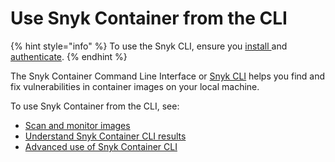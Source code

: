 # Use Snyk Container from the CLI

{% hint style="info" %}
To use the Snyk CLI, ensure you [install ](../../../snyk-cli/install-or-update-the-snyk-cli/)and [authenticate](../../../snyk-cli/commands/auth.md).
{% endhint %}

The Snyk Container Command Line Interface or [Snyk CLI](../../../snyk-cli/) helps you find and fix vulnerabilities in container images on your local machine.

To use Snyk Container from the CLI, see:

* [Scan and monitor images](scan-and-monitor-images.md)
* [Understand Snyk Container CLI results](../../../scan-containers/snyk-cli-for-container-security/understanding-snyk-container-cli-results.md)
* [Advanced use of Snyk Container CLI](../../../scan-containers/snyk-cli-for-container-security/advanced-snyk-container-cli-usage.md)

